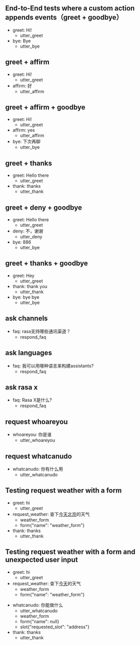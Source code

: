 ## End-to-End tests where a custom action appends events（greet + goodbye）
* greet: Hi!
  - utter_greet
* bye: Bye
  - utter_bye

## greet + affirm
* greet: Hi!
  - utter_greet
* affirm: 好
  - utter_affirm

## greet + affirm + goodbye
* greet: Hi!
  - utter_greet
* affirm: yes
  - utter_affirm
* bye: 下次再聊
  - utter_bye
  
## greet + thanks
* greet: Hello there
  - utter_greet
* thank: thanks
  - utter_thank
  
## greet + deny + goodbye
* greet: Hello there
  - utter_greet
* deny: 不，谢谢
  - utter_deny
* bye: 886
  - utter_bye

## greet + thanks + goodbye
* greet: Hey
  - utter_greet
* thank: thank you
  - utter_thank
* bye: bye bye
  - utter_bye
  
## ask channels
* faq: rasa支持哪些通讯渠道？
  - respond_faq

## ask languages
* faq: 我可以用哪种语言来构建assistants?
  - respond_faq

## ask rasa x
* faq: Rasa X是什么?
  - respond_faq
  
## request whoareyou
* whoareyou: 你是谁
  - utter_whoareyou
  
## request whatcanudo
* whatcanudo: 你有什么用
  - utter_whatcanudo

## Testing request weather with a form
* greet: hi
    - utter_greet
* request_weather: 查下[今天](date-time)[北京](address)的天气
    - weather_form
    - form{"name": "weather_form"}
* thank: thanks
    - utter_thank

## Testing request weather with a form and unexpected user input
* greet: hi
    - utter_greet
* request_weather: 查下[今天](date-time)的天气
    - weather_form
    - form{"name": "weather_form"}
<!-- The user sends a message which should not be handled by the form. -->
* whatcanudo: 你能做什么
    - utter_whatcanudo
    - weather_form
    - form{"name": null}
    - slot{"requested_slot": "address"}
* thank: thanks
    - utter_thank
